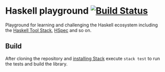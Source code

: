 # Haskell playground [![Build Status](https://travis-ci.org/mle-enso/haskell.svg?branch=master)](https://travis-ci.org/mle-enso/haskell)
Playground for learning and challenging the Haskell ecosystem including the [Haskell Tool Stack](https://docs.haskellstack.org/en/stable/README/), [HSpec](http://hspec.github.io/) and so on.

## Build

After cloning the repository and [installing Stack](https://docs.haskellstack.org/en/stable/README/#how-to-install) execute
`stack test`
to run the tests and build the library.

